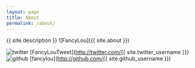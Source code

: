 ```yaml
---
layout: page
title: About
permalink: /about/
---
```

{{ site.description }}
![FancyLou]({{ site.about }})

![twitter](http://muliba.u.qiniudn.com/twitter.png?imageMogr2/auto-orient/thumbnail/64x/blur/1x0/quality/75%7Cimageslim)  [FancyLouTweet](http://twitter.com/{{ site.twitter_username }})
![github](http://muliba.u.qiniudn.com/github.png?imageMogr2/auto-orient/thumbnail/64x/blur/1x0/quality/75%7Cimageslim)  [fancylou](http://github.com/{{ site.github_username }})

